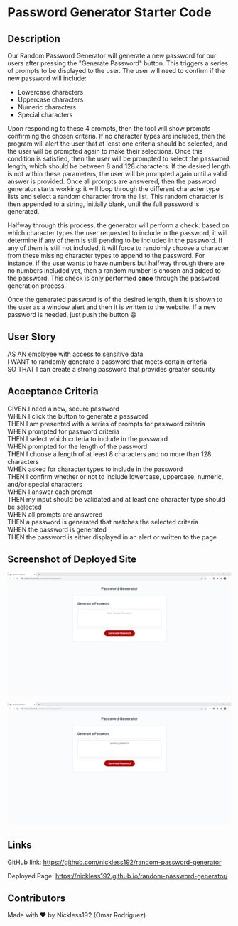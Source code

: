 # Password Generator Starter Code

## Description

Our Random Password Generator will generate a new password for our users after pressing the "Generate Password" button. This triggers a series of prompts to be displayed to the user. The user will need to confirm if the new password will include:

* Lowercase characters
* Uppercase characters
* Numeric characters
* Special characters

Upon responding to these 4 prompts, then the tool will show prompts confirming the chosen criteria. If no character types are included, then the program will alert the user that at least one criteria should be selected, and the user will be prompted again to make their selections. Once this condition is satisfied, then the user will be prompted to select the password length, which should be between 8 and 128 characters. If the desired length is not within these parameters, the user will be prompted again until a valid answer is provided. Once all prompts are answered, then the password generator starts working: it will loop through the different character type lists and select a random character from the list. This random character is then appended to a string, initially blank, until the full password is generated.

Halfway through this process, the generator will perform a check: based on which character types the user requested to include in the password, it will determine if any of them is still pending to be included in the password. If any of them is still not included, it will force to randomly choose a character from these missing character types to append to the password. For instance, if the user wants to have numbers but halfway through there are no numbers included yet, then a random number is chosen and added to the password. This check is only performed **once** through the password generation process.

Once the generated password is of the desired length, then it is shown to the user as a window alert and then it is written to the website. If a new password is needed, just push the button :smile:

## User Story

AS AN employee with access to sensitive data<br />
I WANT to randomly generate a password that meets certain criteria<br />
SO THAT I can create a strong password that provides greater security<br />

## Acceptance Criteria

GIVEN I need a new, secure password<br />
WHEN I click the button to generate a password<br />
THEN I am presented with a series of prompts for password criteria<br />
WHEN prompted for password criteria<br />
THEN I select which criteria to include in the password<br />
WHEN prompted for the length of the password<br />
THEN I choose a length of at least 8 characters and no more than 128 characters<br />
WHEN asked for character types to include in the password<br />
THEN I confirm whether or not to include lowercase, uppercase, numeric, and/or special characters<br />
WHEN I answer each prompt<br />
THEN my input should be validated and at least one character type should be selected<br />
WHEN all prompts are answered<br />
THEN a password is generated that matches the selected criteria<br />
WHEN the password is generated<br />
THEN the password is either displayed in an alert or written to the page<br />

## Screenshot of Deployed Site
 ![Password Generator Landing Page](./assets/images/random-password-generator-screenshot.png)

 ![Randomly Generated Password](./assets/images/randomly-generated-password.png)

## Links

GitHub link: https://github.com/nickless192/random-password-generator

Deployed Page: https://nickless192.github.io/random-password-generator/

## Contributors

Made with ❤️ by Nickless192 (Omar Rodriguez)